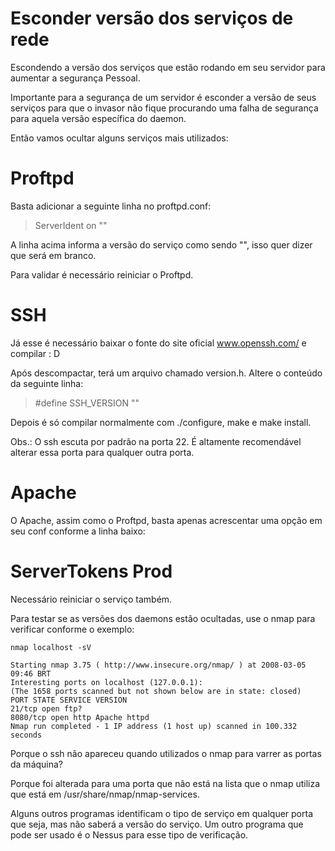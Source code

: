 # Esconder versão dos serviços de rede

Escondendo a versão dos serviços que estão rodando em seu servidor para aumentar a segurança Pessoal.

Importante para a segurança de um servidor é esconder a versão de seus serviços para que o invasor não fique procurando uma falha de segurança para aquela versão específica do daemon.

Então vamos ocultar alguns serviços mais utilizados:

**Proftpd**  
=======  
Basta adicionar a seguinte linha no proftpd.conf:

> ServerIdent on ""

A linha acima informa a versão do serviço como sendo "", isso quer dizer que será em branco.

Para validar é necessário reiniciar o Proftpd.

**SSH**  
===  
Já esse é necessário baixar o fonte do site oficial www.openssh.com/ e compilar : D

Após descompactar, terá um arquivo chamado version.h. Altere o conteúdo da seguinte linha:

> #define SSH_VERSION ""

Depois é só compilar normalmente com ./configure, make e make install.

Obs.: O ssh escuta por padrão na porta 22. É altamente recomendável alterar essa porta para qualquer outra porta.

**Apache**  
======  
O Apache, assim como o Proftpd, basta apenas acrescentar uma opção em seu conf conforme a linha baixo:

ServerTokens Prod  
=================

Necessário reiniciar o serviço também.

Para testar se as versões dos daemons estão ocultadas, use o nmap para verificar conforme o exemplo:

```shell
nmap localhost -sV

Starting nmap 3.75 ( http://www.insecure.org/nmap/ ) at 2008-03-05 09:46 BRT  
Interesting ports on localhost (127.0.0.1):  
(The 1658 ports scanned but not shown below are in state: closed)  
PORT STATE SERVICE VERSION  
21/tcp open ftp?  
8080/tcp open http Apache httpd  
Nmap run completed - 1 IP address (1 host up) scanned in 100.332 seconds
```

Porque o ssh não apareceu quando utilizados o nmap para varrer as portas da máquina?

Porque foi alterada para uma porta que não está na lista que o nmap utiliza que está em /usr/share/nmap/nmap-services.

Alguns outros programas identificam o tipo de serviço em qualquer porta que seja, mas não saberá a versão do serviço. Um outro programa que pode ser usado é o Nessus para esse tipo de verificação.
